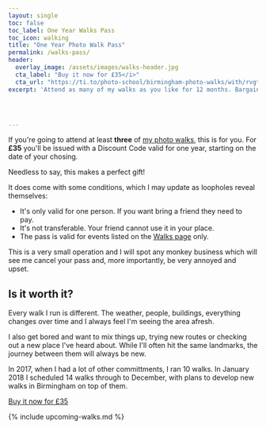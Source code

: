 ```yaml
---
layout: single
toc: false
toc_label: One Year Walks Pass
toc_icon: walking
title: "One Year Photo Walk Pass"
permalink: /walks-pass/
header:
  overlay_image: /assets/images/walks-header.jpg
  cta_label: "Buy it now for £35</i>"
  cta_url: "https://ti.to/photo-school/birmingham-photo-walks/with/rvgtakykxj4"
excerpt: 'Attend as many of my walks as you like for 12 months. Bargain!'




---
```


If you're going to attend at least **three** of [my photo walks](/walks), this is for you. For **£35** you'll be issued with a Discount Code valid for one year, starting on the date of your chosing.

Needless to say, this makes a perfect gift!

It does come with some conditions, which I may update as loopholes reveal themselves:

* It's only valid for one person. If you want bring a friend they need to pay.
* It's not transferable. Your friend cannot use it in your place.
* The pass is valid for events listed on the [Walks page](/walks) only.

This is a very small operation and I will spot any monkey business which will see me cancel your pass and, more importantly, be very annoyed and upset.

## Is it worth it?

Every walk I run is different. The weather, people, buildings, everything changes over time and I always feel I'm seeing the area afresh.

I also get bored and want to mix things up, trying new routes or checking out a new place I've heard about. While I'll often hit the same landmarks, the journey between them will always be new.

In 2017, when I had a lot of other committments, I ran 10 walks. In January 2018 I scheduled 14 walks through to December, with plans to develop new walks in Birmingham on top of them.


<a href="https://ti.to/photo-school/birmingham-photo-walks/with/rvgtakykxj4" class="btn btn--primary">Buy it now for £35</a>

{% include upcoming-walks.md %}


